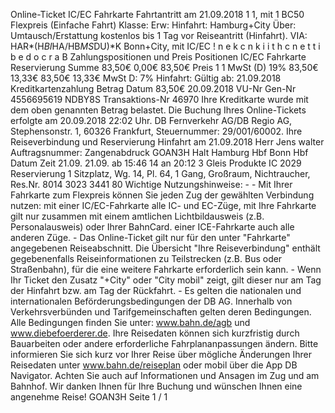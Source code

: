 Online-Ticket IC/EC Fahrkarte Fahrtantritt am 21.09.2018 1 1, mit 1 BC50 Flexpreis (Einfache Fahrt) Klasse: Erw: Hinfahrt: Hamburg+City Über: Umtausch/Erstattung kostenlos bis 1 Tag vor Reiseantritt (Hinfahrt). VIA: HAR*(H*BI*HA/HB*MS*DU)*K Bonn+City, mit IC/EC ! n e k c n k i i t h c n e t t i b e d o c r a B Zahlungspositionen und Preis Positionen IC/EC Fahrkarte Reservierung Summe 83,50€ 0,00€ 83,50€ Preis 1 1 MwSt (D) 19% 83,50€ 13,33€ 83,50€ 13,33€ MwSt D: 7% Hinfahrt: Gültig ab: 21.09.2018 Kreditkartenzahlung Betrag Datum 83,50€ 20.09.2018 VU-Nr Gen-Nr 4556695619 NDBY8S Transaktions-Nr 46970 Ihre Kreditkarte wurde mit dem oben genannten Betrag belastet. Die Buchung Ihres Online-Tickets erfolgte am 20.09.2018 22:02 Uhr. DB Fernverkehr AG/DB Regio AG, Stephensonstr. 1, 60326 Frankfurt, Steuernummer: 29/001/60002. Ihre Reiseverbindung und Reservierung Hinfahrt am 21.09.2018 Herr Jens walter Auftragsnummer: Zangenabdruck GOAN3H Halt Hamburg Hbf Bonn Hbf Datum Zeit 21.09. 21.09. ab 15:46 14 an 20:12 3 Gleis Produkte IC 2029 Reservierung 1 Sitzplatz, Wg. 14, Pl. 64, 1 Gang, Großraum, Nichtraucher, Res.Nr. 8014 3023 3441 80 Wichtige Nutzungshinweise: - - Mit Ihrer Fahrkarte zum Flexpreis können Sie jeden Zug der gewählten Verbindung nutzen: mit einer IC/EC-Fahrkarte alle IC- und EC-Züge, mit Ihre Fahrkarte gilt nur zusammen mit einem amtlichen Lichtbildausweis (z.B. Personalausweis) oder Ihrer BahnCard. einer ICE-Fahrkarte auch alle anderen Züge. - Das Online-Ticket gilt nur für den unter "Fahrkarte" angegebenen Reiseabschnitt. Die Übersicht "Ihre Reiseverbindung" enthält gegebenenfalls Reiseinformationen zu Teilstrecken (z.B. Bus oder Straßenbahn), für die eine weitere Fahrkarte erforderlich sein kann. - Wenn Ihr Ticket den Zusatz "+City" oder "City mobil" zeigt, gilt dieser nur am Tag der Hinfahrt bzw. am Tag der Rückfahrt. - Es gelten die nationalen und internationalen Beförderungsbedingungen der DB AG. Innerhalb von Verkehrsverbünden und Tarifgemeinschaften gelten deren Bedingungen. Alle Bedingungen finden Sie unter: www.bahn.de/agb und www.diebefoerderer.de. Ihre Reisedaten können sich kurzfristig durch Bauarbeiten oder andere erforderliche Fahrplananpassungen ändern. Bitte informieren Sie sich kurz vor Ihrer Reise über mögliche Änderungen Ihrer Reisedaten unter www.bahn.de/reiseplan oder mobil über die App DB Navigator. Achten Sie auch auf Informationen und Ansagen im Zug und am Bahnhof. Wir danken Ihnen für Ihre Buchung und wünschen Ihnen eine angenehme Reise! GOAN3H Seite 1 / 1